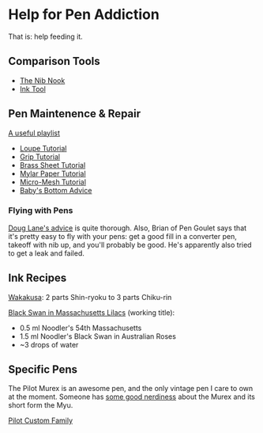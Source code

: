 # Help for Pen Addiction

That is: help feeding it.


## Comparison Tools

  * [The Nib Nook](https://www.gouletpens.com/nib-comparison-tool)
  * [Ink Tool](https://www.andersonpens.com/Ink-Comparison-Tool-s/2529.htm)

## Pen Maintenence & Repair

[A useful playlist](https://www.youtube.com/playlist?list=PLbAVUMqeF0ZnTo6PTYYZcjFn6d2qd0S9H)

  * [Loupe Tutorial](https://www.youtube.com/watch?v=jQ29a1ct5XA)
  * [Grip Tutorial](https://www.youtube.com/watch?v=kL-Q0A8izq4)
  * [Brass Sheet Tutorial](https://www.youtube.com/watch?v=3RLcC0XHscM)
  * [Mylar Paper Tutorial](https://www.youtube.com/watch?v=05qCiZNXu7M)
  * [Micro-Mesh Tutorial](https://www.youtube.com/watch?v=r35cV_pe0-Q)
  * [Baby's Bottom Advice](https://www.penaddict.com/blog/2014/4/23/smooth-as-a-babys-bottom-or-not)

### Flying with Pens

[Doug Lane's advice](http://micro.douglane.com/2014/09/02/flying-with-fountain.html) is quite thorough.
Also, Brian of Pen Goulet says that it's pretty easy to fly with your pens: get a good fill in a converter pen, takeoff with nib up, and you'll probably be good.
He's apparently also tried to get a leak and failed.


## Ink Recipes

[Wakakusa](http://www.fountainpennetwork.com/forum/topic/234249-wakakusa/): 2 parts Shin-ryoku to 3 parts Chiku-rin

[Black Swan in Massachusetts Lilacs](http://www.fountainpennetwork.com/forum/topic/324988-black-swan-in-massachusetts/) (working title):

  * 0.5 ml Noodler's 54th Massachusetts
  * 1.5 ml Noodler's Black Swan in Australian Roses
  * ~3 drops of water


## Specific Pens

The Pilot Murex is an awesome pen, and the only vintage pen I care to own at the moment.
Someone has [some good nerdiness](http://www.stutler.cc/pens/murex/index.html) about the Murex and its short form the Myu.

[Pilot Custom Family](http://kmpn.blogspot.com/2011/06/pilot-custom.html)
